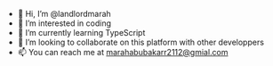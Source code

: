 - 👋 Hi, I’m @landlordmarah
- 👀 I’m interested in coding
- 🌱 I’m currently learning TypeScript
- 💞️ I’m looking to collaborate on this platform with other developpers
- 📫 You can reach me at marahabubakarr2112@gmial.com

<!---
landlordmarah/landlordmarah is a ✨ special ✨ repository because its `README.md` (this file) appears on your GitHub profile.
You can click the Preview link to take a look at your changes.
--->
